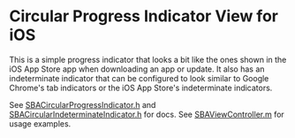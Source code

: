 # Circular Progress Indicator View for iOS

This is a simple progress indicator that looks a bit like the ones shown in the iOS App Store app when downloading an app or update. It also has an indeterminate indicator that can be configured to look similar to Google Chrome's tab indicators or the iOS App Store's indeterminate indicators.

See [SBACircularProgressIndicator.h](SBACircularProgressIndicator/SBACircularProgressIndicator.h) and [SBACircularIndeterminateIndicator.h](SBACircularProgressIndicator/SBACircularIndeterminateIndicator.h) for docs. See [SBAViewController.m](SBACircularProgressIndicator/SBAViewController.m) for usage examples.
